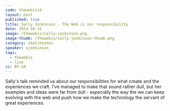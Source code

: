 ```yaml
---
code: thewebis14
layout: post
published: true
title: Sally Jenkinson - The Web is our responsibility
date: 2014-10-31
image: /thewebis/sally-jenkinson.png
image-thumb: /thewebis/sally-jenkinson-thumb.png
category: sketchnotes
speaker: sjenkinson
tags:
  - thewebis
  - live
cc: BY-SA
---
```


Sally's talk reminded us about our responsibilities for what create and the experiences we craft. I've managed to make that sound rather dull, but her examples and ideas were far from dull - especially the way the we can keep evolving with the web and push how we make the technology the servant of great experiences.
